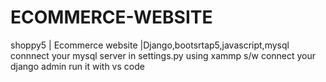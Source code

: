 # ECOMMERCE-WEBSITE
shoppy5 | Ecommerce website |Django,bootsrtap5,javascript,mysql
connnect your mysql server in settings.py using xammp s/w 
connect your django admin 
run it with vs code

